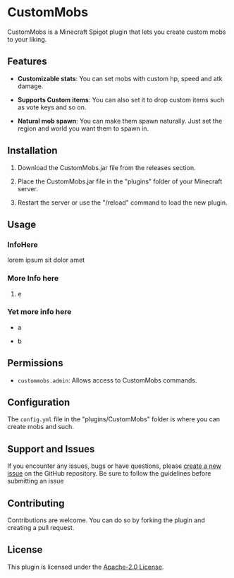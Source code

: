 # CustomMobs

CustomMobs is a Minecraft Spigot plugin that lets you create custom mobs to your liking. 

## Features

- **Customizable stats**: You can set mobs with custom hp, speed and atk damage.

- **Supports Custom items**: You can also set it to drop custom items such as vote keys and so on.

- **Natural mob spawn**: You can make them spawn naturally. Just set the region and world you want them to spawn in.

## Installation

1. Download the CustomMobs.jar file from the releases section.

2. Place the CustomMobs.jar file in the "plugins" folder of your Minecraft server.

3. Restart the server or use the "/reload" command to load the new plugin.

## Usage

### InfoHere

lorem ipsum sit dolor amet

### More Info here

1. e

### Yet more info here

- a

- b

## Permissions

- `custommobs.admin`: Allows access to CustomMobs commands.

## Configuration

The `config.yml` file in the "plugins/CustomMobs" folder is where you can create mobs and such.

## Support and Issues

If you encounter any issues, bugs or have questions, please [create a new issue](https://github.com/FlamingH0rse/CustomMobs/issues) on the GitHub repository. Be sure to follow the guidelines before submitting an issue

## Contributing

Contributions are welcome. You can do so by forking the plugin and creating a pull request.

## License

This plugin is licensed under the [Apache-2.0 License](LICENSE).
